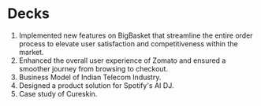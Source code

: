 # Decks

1. Implemented new features on BigBasket that streamline the entire order process to elevate user satisfaction and competitiveness within the market.
2.  Enhanced the overall user experience of Zomato and ensured a smoother journey from browsing to checkout.
3.  Business Model of Indian Telecom Industry.
4.  Designed a product solution for Spotify's AI DJ.
5.  Case study of Cureskin.
